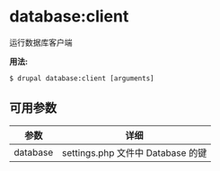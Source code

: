 # database:client
运行数据库客户端

**用法:**
```
$ drupal database:client [arguments] 
```

## 可用参数
参数 | 详细
---------|-------------
database | settings.php 文件中 Database 的键
